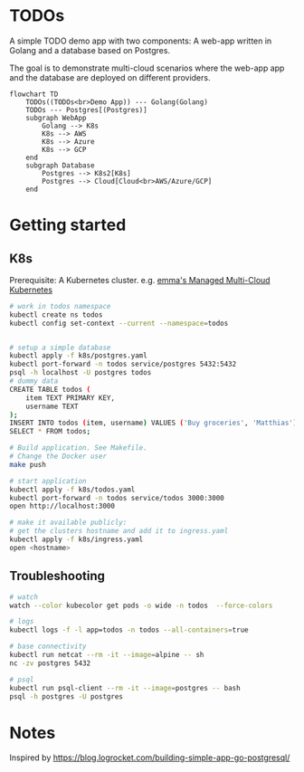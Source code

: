 # TODOs

A simple TODO demo app with two components: A web-app written in Golang and a database based on Postgres.

The goal is to demonstrate multi-cloud scenarios where the web-app app and the database are deployed on different providers. 


```mermaid
flowchart TD
    TODOs((TODOs<br>Demo App)) --- Golang(Golang)
    TODOs --- Postgres[(Postgres)]
    subgraph WebApp
        Golang --> K8s
        K8s --> AWS 
        K8s --> Azure 
        K8s --> GCP    
    end
    subgraph Database
        Postgres --> K8s2[K8s]
        Postgres --> Cloud[Cloud<br>AWS/Azure/GCP]
    end
```

# Getting started

## K8s

Prerequisite: A Kubernetes cluster. e.g. [emma's Managed Multi-Cloud Kubernetes](https://docs.emma.ms/project-services/managed-kubernetes-service/)

```sh
# work in todos namespace
kubectl create ns todos
kubectl config set-context --current --namespace=todos


# setup a simple database
kubectl apply -f k8s/postgres.yaml
kubectl port-forward -n todos service/postgres 5432:5432
psql -h localhost -U postgres todos
# dummy data
CREATE TABLE todos (
    item TEXT PRIMARY KEY,
    username TEXT
);
INSERT INTO todos (item, username) VALUES ('Buy groceries', 'Matthias'), ('Finish homework', 'Matthias'), ('Clean the house', 'Matthias');
SELECT * FROM todos;

# Build application. See Makefile.
# Change the Docker user
make push

# start application
kubectl apply -f k8s/todos.yaml
kubectl port-forward -n todos service/todos 3000:3000
open http://localhost:3000

# make it available publicly:
# get the clusters hostname and add it to ingress.yaml
kubectl apply -f k8s/ingress.yaml
open <hostname>
```

## Troubleshooting

```sh
# watch
watch --color kubecolor get pods -o wide -n todos  --force-colors

# logs
kubectl logs -f -l app=todos -n todos --all-containers=true

# base connectivity
kubectl run netcat --rm -it --image=alpine -- sh
nc -zv postgres 5432

# psql
kubectl run psql-client --rm -it --image=postgres -- bash
psql -h postgres -U postgres 
```

# Notes
Inspired by https://blog.logrocket.com/building-simple-app-go-postgresql/